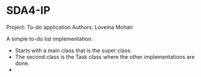 # SDA4-IP
Project: To-do application
Authors: Loveina Mohan


A simple to-do list implementation.

* Starts with a main class that is the super class.
* The second class is the Task class where the other implementations are done.
* 
